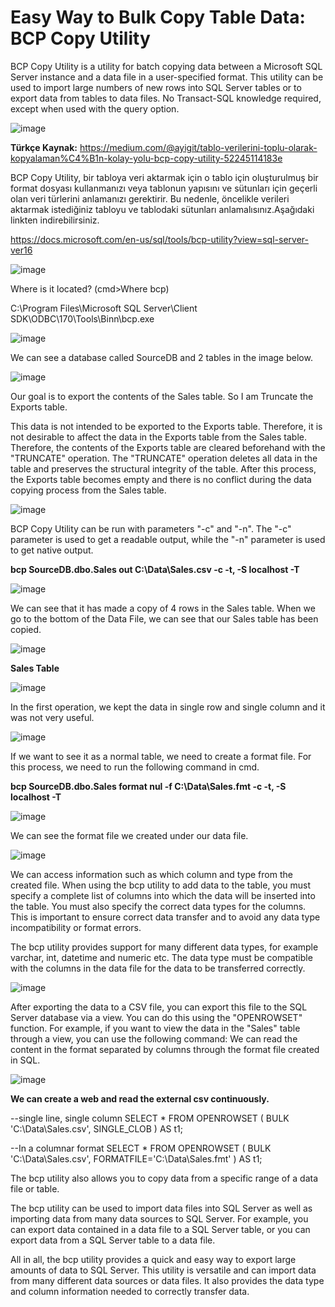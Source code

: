 # Easy Way to Bulk Copy Table Data: BCP Copy Utility

BCP Copy Utility is a utility for batch copying data between a Microsoft SQL Server instance and a data file in a user-specified format. This utility can be used to import large numbers of new rows into SQL Server tables or to export data from tables to data files. No Transact-SQL knowledge required, except when used with the query option.

![image](https://github.com/aysegulyigitbi/SQL/assets/127193220/30a93967-4f59-494b-92e3-a45fc9218e4e)

**Türkçe Kaynak:** https://medium.com/@ayigit/tablo-verilerini-toplu-olarak-kopyalaman%C4%B1n-kolay-yolu-bcp-copy-utility-52245114183e

BCP Copy Utility, bir tabloya veri aktarmak için o tablo için oluşturulmuş bir format dosyası kullanmanızı veya tablonun yapısını ve sütunları için geçerli olan veri türlerini anlamanızı gerektirir. Bu nedenle, öncelikle verileri aktarmak istediğiniz tabloyu ve tablodaki sütunları anlamalısınız.Aşağıdaki linkten indirebilirsiniz.

https://docs.microsoft.com/en-us/sql/tools/bcp-utility?view=sql-server-ver16  

![image](https://github.com/aysegulyigitbi/SQL/assets/127193220/f854d294-2dce-41bc-86c1-198442b1cdc7)

Where is it located? (cmd>Where bcp)

C:\Program Files\Microsoft SQL Server\Client SDK\ODBC\170\Tools\Binn\bcp.exe

![image](https://github.com/aysegulyigitbi/SQL/assets/127193220/bec63c8e-a7ee-4955-bbb3-98e9455cbcc9)

We can see a database called SourceDB and 2 tables in the image below.

![image](https://github.com/aysegulyigitbi/SQL/assets/127193220/4074cd5c-44b7-4899-baca-222ba98c60c7)

Our goal is to export the contents of the Sales table. So I am Truncate the Exports table.

This data is not intended to be exported to the Exports table. Therefore, it is not desirable to affect the data in the Exports table from the Sales table. Therefore, the contents of the Exports table are cleared beforehand with the "TRUNCATE" operation. The "TRUNCATE" operation deletes all data in the table and preserves the structural integrity of the table. After this process, the Exports table becomes empty and there is no conflict during the data copying process from the Sales table.

![image](https://github.com/aysegulyigitbi/SQL/assets/127193220/d52e5cf6-fc63-4018-a5f1-1d34780a9ae5)

BCP Copy Utility can be run with parameters "-c" and "-n". The "-c" parameter is used to get a readable output, while the "-n" parameter is used to get native output.

**bcp SourceDB.dbo.Sales out C:\Data\Sales.csv -c -t, -S localhost -T**

![image](https://github.com/aysegulyigitbi/SQL/assets/127193220/9b0f0e97-4f53-417f-bfbd-ca4bc3fccc20)

We can see that it has made a copy of 4 rows in the Sales table. When we go to the bottom of the Data File, we can see that our Sales table has been copied.

![image](https://github.com/aysegulyigitbi/SQL/assets/127193220/b334a64d-bc2a-49e0-be27-85d46c0ea08c)

**Sales Table**

![image](https://github.com/aysegulyigitbi/SQL/assets/127193220/1979befd-de88-4c69-a75c-7178043fe7d9)

In the first operation, we kept the data in single row and single column and it was not very useful.

![image](https://github.com/aysegulyigitbi/SQL/assets/127193220/eec47240-7d45-49c0-89d6-8bc93f57ab7f)

If we want to see it as a normal table, we need to create a format file.
For this process, we need to run the following command in cmd.

**bcp SourceDB.dbo.Sales format nul -f C:\Data\Sales.fmt -c -t, -S localhost -T**

![image](https://github.com/aysegulyigitbi/SQL/assets/127193220/82623048-a95f-444d-8663-1c0e4604626c)

We can see the format file we created under our data file.

![image](https://github.com/aysegulyigitbi/SQL/assets/127193220/c215103f-f74f-4766-9c81-a42b7a226253)

We can access information such as which column and type from the created file.
When using the bcp utility to add data to the table, you must specify a complete list of columns into which the data will be inserted into the table. You must also specify the correct data types for the columns. This is important to ensure correct data transfer and to avoid any data type incompatibility or format errors.

The bcp utility provides support for many different data types, for example varchar, int, datetime and numeric etc. The data type must be compatible with the columns in the data file for the data to be transferred correctly.

![image](https://github.com/aysegulyigitbi/SQL/assets/127193220/7e4e2c57-da3a-47d8-bbf0-5f2f72a3f640)

After exporting the data to a CSV file, you can export this file to the SQL Server database via a view. You can do this using the "OPENROWSET" function.
For example, if you want to view the data in the "Sales" table through a view, you can use the following command:
We can read the content in the format separated by columns through the format file created in SQL.

![image](https://github.com/aysegulyigitbi/SQL/assets/127193220/7b7e5d21-f12c-4ba1-b817-25136992d1d1)

**We can create a web and read the external csv continuously.**

--single line, single column
SELECT *
FROM OPENROWSET (
BULK 'C:\Data\Sales.csv',
SINGLE_CLOB
        ) AS t1;


--In a columnar format
SELECT *
FROM OPENROWSET (
BULK 'C:\Data\Sales.csv',
FORMATFILE='C:\Data\Sales.fmt'
        ) AS t1;

The bcp utility also allows you to copy data from a specific range of a data file or table.

The bcp utility can be used to import data files into SQL Server as well as importing data from many data sources to SQL Server. For example, you can export data contained in a data file to a SQL Server table, or you can export data from a SQL Server table to a data file.

All in all, the bcp utility provides a quick and easy way to export large amounts of data to SQL Server. This utility is versatile and can import data from many different data sources or data files. It also provides the data type and column information needed to correctly transfer data.

